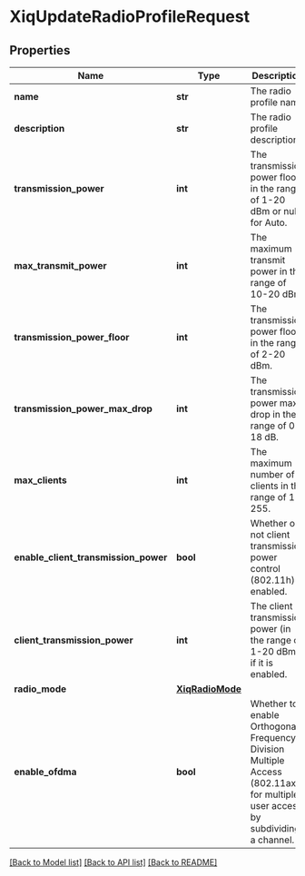 # XiqUpdateRadioProfileRequest

## Properties
Name | Type | Description | Notes
------------ | ------------- | ------------- | -------------
**name** | **str** | The radio profile name | [optional] 
**description** | **str** | The radio profile description. | [optional] 
**transmission_power** | **int** | The transmission power floor in the range of 1-20 dBm or null for Auto. | [optional] 
**max_transmit_power** | **int** | The maximum transmit power in the range of 10-20 dBm. | [optional] 
**transmission_power_floor** | **int** | The transmission power floor in the range of 2-20 dBm. | [optional] 
**transmission_power_max_drop** | **int** | The transmission power max drop in the range of 0-18 dB. | [optional] 
**max_clients** | **int** | The maximum number of clients in the range of 1-255. | [optional] 
**enable_client_transmission_power** | **bool** | Whether or not client transmission power control (802.11h) is enabled. | [optional] 
**client_transmission_power** | **int** | The client transmission power (in the range of 1-20 dBm) if it is enabled. | [optional] 
**radio_mode** | [**XiqRadioMode**](XiqRadioMode.md) |  | [optional] 
**enable_ofdma** | **bool** | Whether to enable Orthogonal Frequency Division Multiple Access (802.11ax) for multiple-user access by subdividing a channel. | [optional] 

[[Back to Model list]](../README.md#documentation-for-models) [[Back to API list]](../README.md#documentation-for-api-endpoints) [[Back to README]](../README.md)


